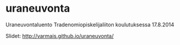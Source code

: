 # uraneuvonta
Uraneuvontaluento Tradenomiopiskelijaliiton koulutuksessa 17.8.2014

Slidet: http://varmais.github.io/uraneuvonta/
